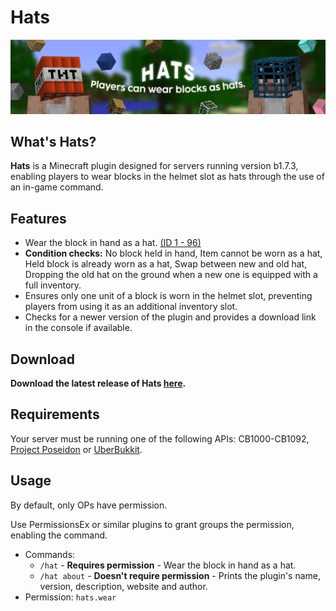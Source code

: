 # Hats
![Hats.png](img/Hats.png)

## What's Hats?
**Hats** is a Minecraft plugin designed for servers running version b1.7.3, enabling players to wear blocks in the helmet slot as hats through the use of an in-game command.

## Features
- Wear the block in hand as a hat. [(ID 1 - 96)](https://imgur.com/RIVgSD7)
- **Condition checks:** No block held in hand, Item cannot be worn as a hat, Held block is already worn as a hat, Swap between new and old hat, Dropping the old hat on the ground when a new one is equipped with a full inventory.
- Ensures only one unit of a block is worn in the helmet slot, preventing players from using it as an additional inventory slot.
- Checks for a newer version of the plugin and provides a download link in the console if available.

## Download
**Download the latest release of Hats [here](https://github.com/AleksandarHaralanov/Hats/releases/latest).**

## Requirements
Your server must be running one of the following APIs: CB1000-CB1092, [Project Poseidon](https://github.com/RhysB/Project-Poseidon) or [UberBukkit](https://github.com/Moresteck/Project-Poseidon-Uberbukkit).

## Usage
By default, only OPs have permission.

Use PermissionsEx or similar plugins to grant groups the permission, enabling the command.
- Commands:
  - `/hat` - **Requires permission** - Wear the block in hand as a hat.
  - `/hat about` - **Doesn't require permission** - Prints the plugin's name, version, description, website and author.
- Permission: `hats.wear`